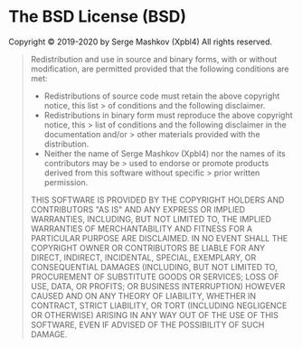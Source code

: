 # The BSD License (BSD)

Copyright © 2019-2020 by Serge Mashkov (Xpbl4)
All rights reserved.

> Redistribution and use in source and binary forms, with or without modification,
> are permitted provided that the following conditions are met:
>
> - Redistributions of source code must retain the above copyright notice, this list
    > of conditions and the following disclaimer.
> - Redistributions in binary form must reproduce the above copyright notice, this
    > list of conditions and the following disclaimer in the documentation and/or
    > other materials provided with the distribution.
> - Neither the name of Serge Mashkov (Xpbl4) nor the names of its contributors may be
    > used to endorse or promote products derived from this software without specific
    > prior written permission.
>
> THIS SOFTWARE IS PROVIDED BY THE COPYRIGHT HOLDERS AND CONTRIBUTORS "AS IS" AND
> ANY EXPRESS OR IMPLIED WARRANTIES, INCLUDING, BUT NOT LIMITED TO, THE IMPLIED
> WARRANTIES OF MERCHANTABILITY AND FITNESS FOR A PARTICULAR PURPOSE ARE DISCLAIMED.
> IN NO EVENT SHALL THE COPYRIGHT OWNER OR CONTRIBUTORS BE LIABLE FOR ANY DIRECT,
> INDIRECT, INCIDENTAL, SPECIAL, EXEMPLARY, OR CONSEQUENTIAL DAMAGES (INCLUDING,
> BUT NOT LIMITED TO, PROCUREMENT OF SUBSTITUTE GOODS OR SERVICES; LOSS OF USE,
> DATA, OR PROFITS; OR BUSINESS INTERRUPTION) HOWEVER CAUSED AND ON ANY THEORY OF
> LIABILITY, WHETHER IN CONTRACT, STRICT LIABILITY, OR TORT (INCLUDING NEGLIGENCE
> OR OTHERWISE) ARISING IN ANY WAY OUT OF THE USE OF THIS SOFTWARE, EVEN IF
> ADVISED OF THE POSSIBILITY OF SUCH DAMAGE.